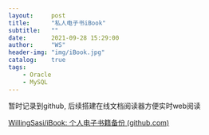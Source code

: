 ```yaml
---
layout:     post
title:      "私人电子书iBook"
subtitle:   ""
date:       2021-09-28 15:29:00
author:     "WS"
header-img: "img/iBook.jpg"
catalog:    true
tags:
    - Oracle
    - MySQL
---
```


暂时记录到github, 后续搭建在线文档阅读器方便实时web阅读

[WillingSasi/iBook: 个人电子书籍备份 (github.com)](https://github.com/WillingSasi/iBook)

